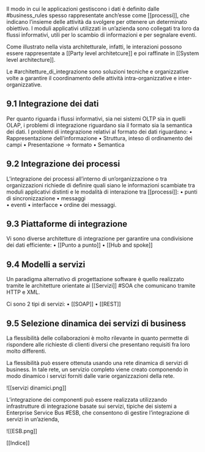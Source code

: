 Il modo in cui le applicazioni gestiscono i dati è definito dalle #business_rules spesso rappresentate anch’esse come [[processi]], che indicano l’insieme delle attività da svolgere per ottenere un determinato obiettivo.
I moduli applicativi utilizzati in un’azienda sono collegati tra loro da flussi informativi, utili per lo scambio di informazioni e per segnalare eventi.

Come illustrato nella vista architetturale, infatti, le interazioni possono essere rappresentate a [[Party level architetcure]] e poi raffinate in [[System level architecture]].

Le #architetture_di_integrazione sono soluzioni tecniche e organizzative volte a garantire il coordinamento delle attività intra-organizzative e inter-organizzative. 

## 9.1  Integrazione dei dati

Per quanto riguarda i flussi informativi, sia nei sistemi OLTP sia in quelli OLAP, i problemi di integrazione riguardano sia il formato sia la semantica dei dati.
I problemi di integrazione relativi al formato dei dati riguardano:
	• Rappresentazione dell'informazione
	• Struttura, inteso di ordinamento dei campi
	• Presentazione -> formato
	• Semantica

## 9.2 Integrazione dei processi

L’integrazione dei processi all’interno di un’organizzazione o tra organizzazioni richiede di definire quali siano le informazioni scambiate tra moduli applicativi distinti e le modalità di interazione tra [[processi]]: 
	• punti di sincronizzazione
	• messaggi  
	• eventi
	• interfacce
	• ordine dei messaggi.

## 9.3 Piattaforme di integrazione

Vi sono diverse architetture di integrazione per garantire una condivisione dei dati efficiente: 
	• [[Punto a punto]]
	• [[Hub and spoke]]

## 9.4 Modelli a servizi

Un paradigma alternativo di progettazione software è quello realizzato tramite le architetture orientate ai [[Servizi]] #SOA che comunicano tramite HTTP e XML.

Ci sono 2 tipi di servizi:
	• [[SOAP]]
	• [[REST]]

## 9.5 Selezione dinamica dei servizi di business

La flessibilità delle collaborazioni è molto rilevante in quanto permette di rispondere alle richieste di clienti diversi che presentano requisiti fra loro molto differenti.

La flessibilità può essere ottenuta usando una rete dinamica di servizi di business. In tale rete, un servizio completo viene creato componendo in modo dinamico i servizi forniti dalle varie organizzazioni della rete. 

![[servizi dinamici.png]]

L’integrazione dei componenti può essere realizzata utilizzando infrastrutture
di integrazione basate sui servizi, tipiche dei sistemi a Enterprise Service Bus
#ESB, che consentono di gestire l’integrazione di servizi in un’azienda, 

![[ESB.png]]


[[Indice]]
